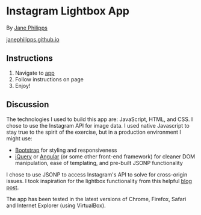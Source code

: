 # Instagram Lightbox App

By [Jane Philipps](mailto:jane.philipps@gmail.com)

[janephilipps.github.io](http://janephilipps.github.io)

## Instructions

1. Navigate to [app](http://janephilipps.github.io/lightbox/)
2. Follow instructions on page
3. Enjoy!

## Discussion

The technologies I used to build this app are: JavaScript, HTML, and CSS. I chose to use the Instagram API for image data. I used native Javascript to stay true to the spirit of the exercise, but in a production environment I might use:

- [Bootstrap](http://getbootstrap.com/) for styling and responsiveness
- [jQuery](https://jquery.com/) or [Angular](https://angularjs.org/) (or some other front-end framework) for cleaner DOM manipulation, ease of templating, and pre-built JSONP functionality

I chose to use JSONP to access Instagram's API to solve for cross-origin issues. I took inspiration for the lightbox functionality from this helpful [blog post](https://www.script-tutorials.com/how-to-create-a-lightbox-ultra-using-css-and-javascript/).

The app has been tested in the latest versions of Chrome, Firefox, Safari and Internet Explorer (using VirtualBox).